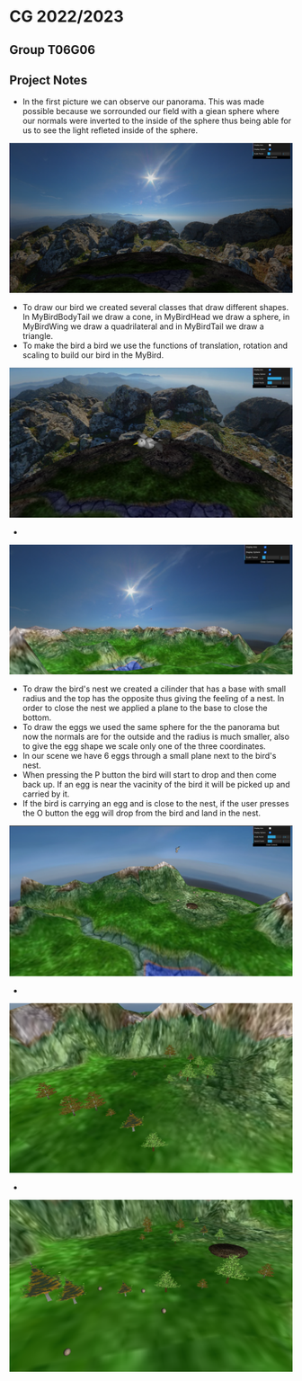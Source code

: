 # CG 2022/2023

## Group T06G06

## Project Notes

- In the first picture we can observe our panorama. This was made possible because we sorrounded our field with a giean sphere where our normals were inverted to the inside of the sphere thus being able for us to see the light refleted inside of the sphere.

![Image of Panorama](screenshots/project-t06g06-1.png)

- To draw our bird we created several classes that draw different shapes. In MyBirdBodyTail we draw a cone, in MyBirdHead we draw a sphere, in MyBirdWing we draw a quadrilateral and in MyBirdTail we draw a triangle. 
- To make the bird a bird we use the functions of translation, rotation and scaling to build our bird in the MyBird.

![Image of Bird](screenshots/project-t06g06-2.png)

-

![Image of Terrain](screenshots/project-t06g06-3.png)

- To draw the bird's nest we created a cilinder that has a base with small radius and the top has the opposite thus giving the feeling of a nest. In order to close the nest we applied a plane to the base to close the bottom.
- To draw the eggs we used the same sphere for the the panorama but now the normals are for the outside and the radius is much smaller, also to give the egg shape we scale only one of the three coordinates.
- In our scene we have 6 eggs through a small plane next to the bird's nest.
- When pressing the P button the bird will start to drop and then come back up. If an egg is near the vacinity of the bird it will be picked up and carried by it.
- If the bird is carrying an egg and is close to the nest, if the user presses the O button the egg will drop from the bird and land in the nest.

![Image of Bird's eggs and nets](screenshots/project-t06g06-4.png)

-

![Image of Trees](screenshots/project-t06g06-5.png)

-

![Image of Extra](screenshots/project-t06g06-6.png)
